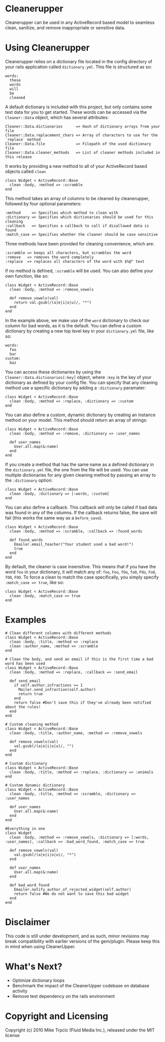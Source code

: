 # Cleanerupper #

Cleanerupper can be used in any ActiveRecord based model to seamless clean, sanitize, and
remove inappropriate or sensitive data.

# Using Cleanerupper #

Cleanerupper relies on a dictionary file located in the config directory of your rails
application called `dictionary.yml`.  This file is structured as so:

    words:
      these
      words
      will
      be
      cleaned

A default dictionary is included with this project, but only contains some test data for you to get started.  These words can be accessed via the `Cleaner::Data` object, which has several attributes:

    Cleaner::Data.dictionaries      => Hash of dictionary arrays from your file
    Cleaner::Data.replacement_chars => Array of characters to use for the `replace` method
    Cleaner::Data.file              => Filepath of the used dictionary file
    Cleaner::Data.cleaner_methods   => List of cleaner methods included in this release

It works by  providing a new method to all of your ActiveRecord based objects called `clean`

    class Widget < ActiveRecord::Base
      clean :body, :method => :scramble
    end

This method takes an array of columns to be cleaned by cleanerupper, followed by four optional parameters:

    :method     => Specifies which method to clean with
    :dictionary => Specifies which dictionaries should be used for this cleaning
    :callback   => Specifies a callback to call if disallowed data is found
    :match_case => Specifies whether the cleaner should be case sensitive

Three methods have been provided for cleaning convenience, which are:

    :scramble => keeps all characters, but scrambles the word
    :remove   => removes the word completely
    :replace  => replaces all characters of the word with $%@^ text

If no method is defined, `:scramble` will be used.  You can also define your own function, like so:

    class Widget < ActiveRecord::Base
      clean :body, :method => :remove_vowels

      def remove_vowels(val)
        return val.gsub(/(a|e|i|o|u)/, "*")
      end
    end

In the example above, we make use of the `word` dictionary to check our column for bad words, as it is the default.  You can define a custom dictionary by creating a new top level key in your `dictionary.yml` file, like so:

    words:
      foo
      bar
    custom:
      baz

You can access these dictionaries by using the `Cleaner::Data.dictionaries[:key]` object, where `:key` is the key of your dictionary as defined by your config file.  You can specify that any cleaning method use a specific dictionary by adding a `:dictionary` paramater:

    class Widget < ActiveRecord::Base
      clean :body, :method => :replace, :dictionary => :custom
    end

You can also define a custom, dynamic dictionary by creating an instance method on your model.  This method should return an array of strings:

    class Widget < ActiveRecord::Base
      clean :body, :method => :remove, :dictionary => :user_names

      def user_names
        User.all.map(&:name)
      end
    end

If you create a method that has the same name as a defined dictionary in the `dictionary.yml` file, the one from the file will be used.  You can use multiple dictionaries for any given cleaning method by passing an array to the `:dictionary` option:

    class Widget < ActiveRecord::Base
      clean :body, :dictionary => [:words, :custom]
    end

You can also define a callback. This callback will only be called if bad data was found in any of
the columns.  If the callback returns false, the save will fail (this works the same way as a `before_save`).

    class Widget < ActiveRecord::Base
      clean :body, :method => :scramble, :callback => :found_words

      def found_words
        Emailer.email_teacher("Your student used a bad word!")
        true
      end
    end

By default, the cleaner is case insensitive.  This means that if you have the word `foo` in your dictionary, it will match any of: `foo`, `Foo`, `fOo`, `foO`, `FOo`, `FoO`, `fOO`, `FOO`.  To force a clean to match the case specifically, you simply specify `:match_case => true`, like so:

    class Widget < ActiveRecord::Base
      clean :body, :match_case => true
    end

# Examples #

    # Clean different columns with different methods
    class Widget < ActiveRecord::Base
      clean :body, :title, :method => :replace
      clean :author_name, :method => :scramble
    end

    # Clean the body, and send an email if this is the first time a bad word has been used
    class Widget < ActiveRecord::Base
      clean :body, :method => :replace, :callback => :send_email

      def send_email
        if self.author.infractions >= 1
          Mailer.send_infraction(self.author)
          return true
        end
        return false #Don't save this if they've already been notified about the rules!
      end
    end

    # Custom cleaning method
    class Widget < ActiveRecord::Base
      clean :body, :title, :author_name, :method => :remove_vowels

      def remove_vowels(val)
        val.gsub(/(a|e|i|o|u)/, "")
      end
    end

    # Custom dictionary
    class Widget < ActiveRecord::Base
      clean :body, :title, :method => :replace, :dictionary => :animals
    end

    # Custom dynamic dictionary
    class Widget < ActiveRecord::Base
      clean :body, :title, :method => :scramble, :dictionary => :user_names

      def user_names
        User.all.map(&:name)
      end
    end

    #Everything in one
    class Widget
      clean :body, :method => :remove_vowels, :dictionary => [:words, :user_names], :callback => :bad_word_found, :match_case => true

      def remove_vowels(val)
        val.gsub(/(a|e|i|o|u)/, "*")
      end

      def user_names
        User.all.map(&:name)
      end

      def bad_word_found
        Emailer.notify_author_of_rejected_widget(self.author)
        return false #We do not want to save this bad widget
      end
    end

# Disclaimer #
This code is still under development, and as such, minor revisions may break compatibility with earlier versions of
the gem/plugin.  Please keep this in mind when using CleanerUpper.

# What's Next? #
* Optimize dictionary loops
* Benchmark the impact of the CleanerUpper codebase on database activity
* Remove test dependency on the rails environment

# Copyright and Licensing #
Copyright (c) 2010 Mike Trpcic (Fluid Media Inc.), released under the MIT license
